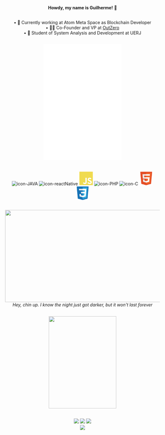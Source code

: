 <div align="center">
<b>Howdy, my name is Guilherme!</b> 👋
<br><br>



 •  🔭 Currently working at Atom Meta Space as Blockchain Developer <br>
 •  👨‍💼 Co-Founder and VP at <a href="https://github.com/PragmaDevelopers">OutZero</a>  <br>
 • 🌱 Student of System Analysis and Development at UERJ
</div>

##

<div align="center">
 <img src="github-metrics.svg" alt="Metrics" width="50%">
 </div>
  <div align="center" style="display: inline_block"><br><br>
    <img alt="icon-JAVA" height="45" width="45" src="https://cdn.jsdelivr.net/gh/devicons/devicon/icons/java/java-original-wordmark.svg">
    <img alt="icon-reactNative" height="45" width="40" src="https://cdn.worldvectorlogo.com/logos/react-native-1.svg">
    <img alt="icon-Js" height="45" width="45" src="https://raw.githubusercontent.com/devicons/devicon/master/icons/javascript/javascript-plain.svg">
    <img alt="icon-PHP" height="45" width="45" src="https://cdn.jsdelivr.net/gh/devicons/devicon/icons/php/php-plain.svg">
    <img alt="icon-C" height="45" width="45" src="https://cdn.jsdelivr.net/gh/devicons/devicon/icons/c/c-original.svg">
    <img alt="icon-HTML" height="45" width="45" src="https://raw.githubusercontent.com/devicons/devicon/master/icons/html5/html5-original.svg">
    <img alt="icon-CSS" height="45" width="45" src="https://raw.githubusercontent.com/devicons/devicon/master/icons/css3/css3-original.svg">
  </div>
  
  ##
  
  <div align="center">
    <img align="center" height="300" width="600"src="https://i.pinimg.com/originals/77/93/d5/7793d5791d611e8a619a2a37bd5c4c29.gif"/><br>
   <em>Hey, chin up. I know the night just got darker, but it won't last forever</em>
  </div>
  
  ##
  
  <p align="center">
  <img width="220" height="300" src="https://spotify-github-profile.vercel.app/api/view.svg?uid=21h3bfeechjffdb7va5bndiwq&cover_image=true&theme=default&show_offline=false&background_color=121212&interchange=true&bar_color_cover=true">
</p>

##
  
  <div align="center"> 
  <a href="https://instagram.com/skrmartins" target="_blank"><img src="https://img.shields.io/badge/-Instagram-%23E4405F?style=for-the-badge&logo=instagram&logoColor=white" target="_blank"></a>
  <a href = "mailto:guilhermebarradasdev@gmail.com"><img src="https://img.shields.io/badge/-Gmail-%23333?style=for-the-badge&logo=gmail&logoColor=white" target="_blank"></a>
  <a href="https://www.linkedin.com/in/guilherme-barradas-47781820b/" target="_blank"><img src="https://img.shields.io/badge/-LinkedIn-%230077B5?style=for-the-badge&logo=linkedin&logoColor=white" target="_blank"></a> 
 <div align="center">
  <img align="center"src="https://capsule-render.vercel.app/api?type=waving&color=gradient&height=110&section=footer&animation=twinkling" />
</div>
